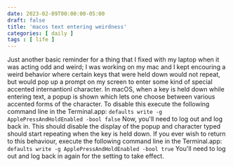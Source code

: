 ```yaml
---
date: 2023-02-09T00:00:00-05:00
draft: false
title: 'macos text entering weirdness'
categories: [ daily ]
tags : [ life ]
---
```

Just another basic reminder for a thing that I fixed with my laptop when it was acting odd and weird;
I was working on my mac and I kept encouring a weird behavior where certain keys that were held down would not repeat, but would pop up a prompt on my screen to enter some kind of special accented internantionl character.
In macOS, when a key is held down while entering text, a popup is shown which lets one choose between various accented forms of the character. To disable this execute the following command line in the Terminal.app:
`defaults write -g ApplePressAndHoldEnabled -bool false`
Now, you'll need to log out and log back in. This should disable the display of the popup and character typed should start repeating when the key is held down.
If you ever wish to return to this behaviour, execute the following command line in the Terminal.app:
`defaults write -g ApplePressAndHoldEnabled -bool true`
You'll need to log out and log back in again for the setting to take effect.
